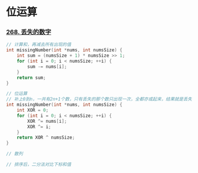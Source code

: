 # 位运算



### [268. 丢失的数字](https://leetcode.cn/problems/missing-number/)

```c
// 计算和，再减去所有出现的值
int missingNumber(int *nums, int numsSize) {
    int sum = (numsSize + 1) * numsSize >> 1;
    for (int i = 0; i < numsSize; ++i) {
        sum -= nums[i];
    }
    return sum;
}
```

```c
// 位运算
// 补上0到n，一共有2n+1个数，只有丢失的那个数只出现一次，全都亦或起来，结果就是丢失的数
int missingNumber(int *nums, int numsSize) {
    int XOR = 0;
    for (int i = 0; i < numsSize; ++i) {
        XOR ^= nums[i];
        XOR ^= i;
    }
    return XOR ^ numsSize;
}
```

```c
// 散列
```

```c
// 排序后，二分法对比下标和值
```